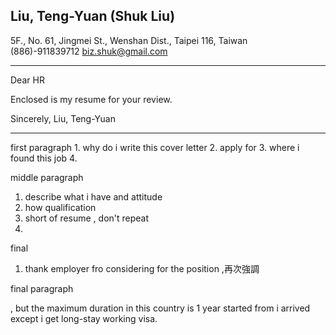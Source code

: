 ## Liu, Teng-Yuan (Shuk Liu)
5F., No. 61, Jingmei St., Wenshan Dist., Taipei 116, Taiwan  
(886)-911839712
biz.shuk@gmail.com
<hr>

Dear HR





Enclosed is my resume for your review.


Sincerely,
Liu, Teng-Yuan





<hr>
first paragraph
1. why do i write this cover letter
2. apply for
3. where i found this job
4. 

middle paragraph
1. describe what i have and attitude 
2. how qualification
3. short of resume , don't repeat
4. 



final
1. thank employer fro considering for the position ,再次強調

final paragraph



, but the maximum duration in this country is 1 year started from i arrived except i get long-stay working visa.
